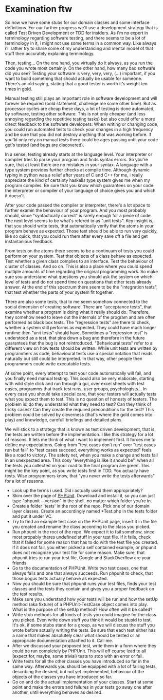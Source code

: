 # Examination ftw 

So now we have some stubs for our domain classes and some interface definitions.
For our further progress we'll use a development strategy that is called Test
Driven Development or TDD for insiders. As i'm no expert in terminology regarding
software testing, and there seems to be a lot of terminology in it, i might not
use some terms in a common way. Like always i'll rather try to share some of my
understanding and mental model of that stuff then accurately explaining 
terminology.

Then, testing... On the one hand, you virtually do it always, as you run the 
code you wrote most certainly. On the other hand, how many bad software did
you see? Testing your software is very, very, very, (...) important, if you 
want to build something that should actually be usable for someone. There's an
old saying, stating that a good tester is worth it's weight ten times in gold.

Manual testing still plays an important role in software development and will
forever be required (bold statement, challenge me some other time). But as
processor cycles are cheap these days, a lot of testing is done automated, by
software, testing other software. This is not only cheaper (and less annoying
regarding the repetitive testing tasks) but also could offer a more direct 
feedback to the software developers. When writing or changing code, you could
run automated tests to check your changes in a high frequency and be sure that
you did not destroy anything that was working before. If you'ld only rely on
manual tests there could be ages passing until your code get's tested (and bugs
are discovered).

In a sense, testing already starts at the language level. Your interpreter or
compiler tries to parse your program and finds syntax errors. So you're sure, that
at least there are no mistakes in your syntax. A language with a type system 
provides further checks at compile time. Although dynamic typing in python was
a relief after years of C and C++ for me, i really appreciate the kind of
certainty haskells type system gives me when my program compiles. Be sure that you
know which guarantees on your code the interpreter or compiler of your language of
choice gives you and which it doesn't.

After your code passed the compiler or interpreter, there's a lot space to
further examin the behaviour of your program. And you most probably should, 
since "syntactically correct" is rarely enough for a piece of code. The next level
seems to be what's refered to as "unit tests". Key insight is, that you should
write tests, that automatically verify that the atoms in your program behave as
expected. Those test should be able to run very quickly, like so quick, that you
could run them after every save off a file and get instantanious feedback.

From tests on the atoms there seems to be a continuum of tests you could perform
on your system. Test that objects of a class behave as expected. Test whether
a given class complies to an interface. Test the behaviour of cluster of classes.
And so on. This is also a place where you could spend multiple amounts of time
regarding the original programming work. So make sure you understand what
questions you should ask the system on which level of tests and do not spend time
on questions that other tests already answer. At the end of this spectrum there 
seem to be the "integration tests", that test whether the parts of your system 
fit together.

There are also some tests, that to me seem somehow connected to the social 
dimension of creating software. There are "acceptance tests", that examine whether
a program is doing what it really should do. Therefore, they somehow need to leave
out the internals of the program and are often performed as black box tests. The 
"regression tests" are there to check, whether a system still performs as 
expected. They could have much longer runtime then "unit tests" should have. 
Sometimes a "regression test" is understood as a test, that pins down a bug and
therefore in the future guarantees that the bug is not reintroduced. 
"Behavioural tests" refer to a different view on how tests should be written. 
While unit tests are written by programmers as code, behavioural tests use a 
special notation that reads naturally but still could be interpreted. In that
way, other people then programmers could write executable tests.

At some point, every attempt to test your code automatically will fail, and
you finally need manual testing. This could also be very elaborate, starting
with wild style click and run through a gui, over excel sheets with test cases,
programms that track test runs, user groups, psychologists... In every case you
should take special care, that your testers will actually tests what you expect
them to test. This is no question of honesty of testers. The problem is: do they
understand what they need to test? Can they think of tricky cases? Can they 
create the required preconditions for the test? This problem could be solved
by cleverness (that's where the gold comes into play) and knowledge, carefull
briefings and detailed plans.

We will stick to a strategy that is known as test driven development, that is,
the tests are written before the implementation. I like this strategy for a lot
of reasons. It lets me think of what i want to implement first. It forces me to
define my expectations. Going from "test cases don't run" over "test cases run
but fail" to "test cases succeed, everything works as expected" feels like a
road to victory. The safety net, when you make a change and tests fail in an 
unexpected area. This cosy "everything is like it should be", when all the tests
you collected on your road to the final program are green. This might be the
key point, as you write tests first in TDD. You actually have tests. Wise
programmers know, that "you never write the tests afterwards" for a lot of reasons. 
 
* Look up the terms i used. Did i actually used them appropriately? 
* Skim over the page of [PHPUnit](https://phpunit.de/). Download and install it,
  so you can just type "phpunit --version" in the shell, no matter which folder
  you're in.
* Create a folder 'tests' in the root of the repo. Pick one of our domain layer
  classes. Create an accordingly named  \*Test.php in the tests folder and put
  it under VC.
* Try to find an example test case on the PHPUnit page, insert it in the file you
  created and rename the class according to the class you picked.
* Run phpunit in the root of the repo. We expect it to fail somehow, since most 
  propably theres undefined stuff in your test file. If it fails, check that it
  failed for some reason that has to do with the test file you created. If it 
  does not fail, you either picked a self contained example, or phpunit does not
  recognize your test file for some reason. Make sure, that phpunit tries to run
  your test file, Google and StackOverflow are your friends.
* Go to the documentation of PHPUnit. Write two test cases, one that always fails
  and one that always succeeds. Run phpunit to check, that those bogus tests
  actually behave as expected.
* Now you should be sure that phpunit runs your test files, finds your test 
  classes and the tests they contain and gives you a proper feedback on the test 
  results.
* Make sure you understand how your tests will be run and how the setUp method
  (aka fixture) of a PHPUnit-TestCase object comes into play. What is the purpose
  of the setUp method? How often will it be called?
* Write stub methods for all kinds of tests you could imagine for the class you 
  picked. Even write down stuff you think it would be stupid to test. It's ok, 
  if some stubs stand for a group, as we will discuss the stuff you wrote before 
  actually writing the tests. Be sure that each test either has a name that makes
  absolutely clear what should be tested or an appropriate documentation attached 
  to it. Call me.
* After we discussed your proposed test, write them in a form where they could be
  run completely by PHPUnit. This will off course lead to all (expect for, maybe,
  some trivial) tests to stop with an error or fail.
* Write tests for all the other classes you have introduced so far in the same
  way. Afterwards you should be equipped with a lot of failing tests, describing
  the desired, but not yet implemented, behaviour of the objects of the classes 
  you have introduced so far.
* Go on and do the actual implementation of your classes. Start at some point 
  and make the errors and failures in your tests go away one after another, until 
  everything behaves as desired.
